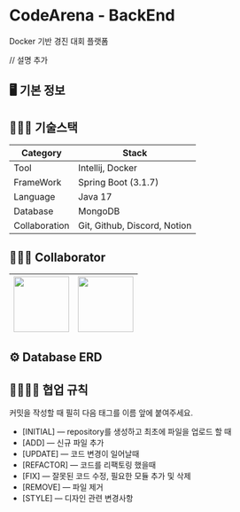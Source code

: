 # CodeArena - BackEnd
Docker 기반 경진 대회 플랫폼

// 설명 추가

## 🖥️ 기본 정보

## 👨🏻‍💻 기술스택
|Category|Stack|
|------|---|
|Tool|Intellij, Docker|
|FrameWork|Spring Boot (3.1.7)|
|Language|Java 17|
|Database|MongoDB|
|Collaboration|Git, Github, Discord, Notion|

## 👨‍👦‍👦 Collaborator

| [<img src="https://github.com/Walking-Holic/WalkHolic-Backend/assets/96743351/e28da099-b59f-4844-8d78-104bf5f6ce65" width="100">](https://github.com/kimgunwooo)| [<img src="https://avatars.githubusercontent.com/u/115761494?v=4" width="100">](https://github.com/pakyoong) 
| :-----------------------------------: | :---------------------------------------: |

## ⚙️ Database ERD

## 👨‍👨‍👧‍👦 협업 규칙

커밋을 작성할 때 필히 다음 태그를 이름 앞에 붙여주세요.

- [INITIAL] — repository를 생성하고 최초에 파일을 업로드 할 때
- [ADD] — 신규 파일 추가
- [UPDATE] — 코드 변경이 일어날때
- [REFACTOR] — 코드를 리팩토링 했을때
- [FIX] — 잘못된 코드 수정, 필요한 모듈 추가 및 삭제
- [REMOVE] — 파일 제거
- [STYLE] — 디자인 관련 변경사항
